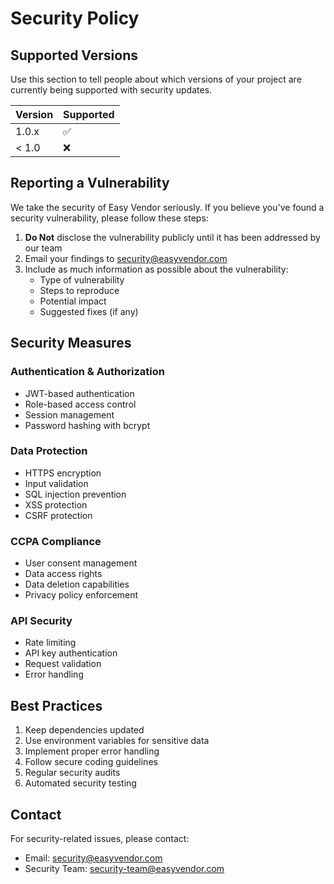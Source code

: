 # Security Policy

## Supported Versions

Use this section to tell people about which versions of your project are currently being supported with security updates.

| Version | Supported          |
| ------- | ------------------ |
| 1.0.x   | :white_check_mark: |
| < 1.0   | :x:                |

## Reporting a Vulnerability

We take the security of Easy Vendor seriously. If you believe you've found a security vulnerability, please follow these steps:

1. **Do Not** disclose the vulnerability publicly until it has been addressed by our team
2. Email your findings to security@easyvendor.com
3. Include as much information as possible about the vulnerability:
   - Type of vulnerability
   - Steps to reproduce
   - Potential impact
   - Suggested fixes (if any)

## Security Measures

### Authentication & Authorization
- JWT-based authentication
- Role-based access control
- Session management
- Password hashing with bcrypt

### Data Protection
- HTTPS encryption
- Input validation
- SQL injection prevention
- XSS protection
- CSRF protection

### CCPA Compliance
- User consent management
- Data access rights
- Data deletion capabilities
- Privacy policy enforcement

### API Security
- Rate limiting
- API key authentication
- Request validation
- Error handling

## Best Practices

1. Keep dependencies updated
2. Use environment variables for sensitive data
3. Implement proper error handling
4. Follow secure coding guidelines
5. Regular security audits
6. Automated security testing

## Contact

For security-related issues, please contact:
- Email: security@easyvendor.com
- Security Team: security-team@easyvendor.com 